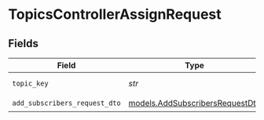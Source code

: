 # TopicsControllerAssignRequest


## Fields

| Field                                                                    | Type                                                                     | Required                                                                 | Description                                                              |
| ------------------------------------------------------------------------ | ------------------------------------------------------------------------ | ------------------------------------------------------------------------ | ------------------------------------------------------------------------ |
| `topic_key`                                                              | *str*                                                                    | :heavy_check_mark:                                                       | The topic key                                                            |
| `add_subscribers_request_dto`                                            | [models.AddSubscribersRequestDto](../models/addsubscribersrequestdto.md) | :heavy_check_mark:                                                       | N/A                                                                      |